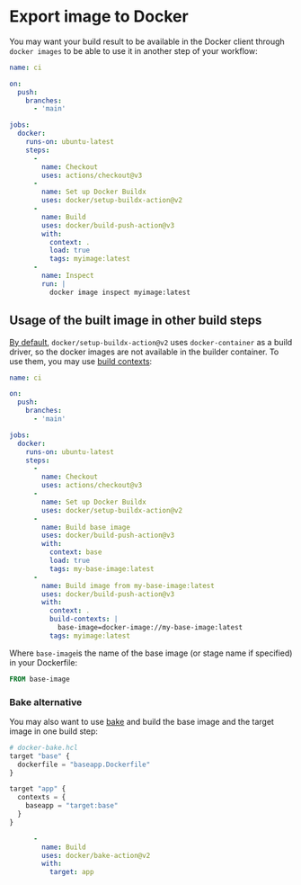 # Export image to Docker

You may want your build result to be available in the Docker client through `docker images` to be able to use it
in another step of your workflow:

```yaml
name: ci

on:
  push:
    branches:
      - 'main'

jobs:
  docker:
    runs-on: ubuntu-latest
    steps:
      -
        name: Checkout
        uses: actions/checkout@v3
      -
        name: Set up Docker Buildx
        uses: docker/setup-buildx-action@v2
      -
        name: Build
        uses: docker/build-push-action@v3
        with:
          context: .
          load: true
          tags: myimage:latest
      -
        name: Inspect
        run: |
          docker image inspect myimage:latest
```


## Usage of the built image in other build steps

[By default](https://github.com/docker/setup-buildx-action#customizing), `docker/setup-buildx-action@v2` 
uses `docker-container` as a build driver, so the docker images are not available in the builder container.
To use them, you may use [build contexts](https://github.com/docker/buildx/blob/master/docs/reference/buildx_build.md#-additional-build-contexts---build-context):

```yaml
name: ci

on:
  push:
    branches:
      - 'main'

jobs:
  docker:
    runs-on: ubuntu-latest
    steps:
      -
        name: Checkout
        uses: actions/checkout@v3
      -
        name: Set up Docker Buildx
        uses: docker/setup-buildx-action@v2
      -
        name: Build base image
        uses: docker/build-push-action@v3
        with:
          context: base
          load: true
          tags: my-base-image:latest
      -
        name: Build image from my-base-image:latest
        uses: docker/build-push-action@v3
        with:
          context: .
          build-contexts: |
            base-image=docker-image://my-base-image:latest
          tags: myimage:latest
```

Where `base-image`is the name of the base image (or stage name if specified) in your Dockerfile:
```Dockerfile
FROM base-image
```

### Bake alternative

You may also want to use [bake](https://docs.docker.com/build/bake/build-contexts/#using-a-result-of-one-target-as-a-base-image-in-another-target)
and build the base image and the target image in one build step:
```terraform
# docker-bake.hcl
target "base" {
  dockerfile = "baseapp.Dockerfile"
}

target "app" {
  contexts = {
    baseapp = "target:base"
  }
}
```

```yaml
      -
        name: Build
        uses: docker/bake-action@v2
        with:
          target: app
```
